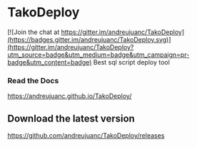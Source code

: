 # TakoDeploy

[![Join the chat at https://gitter.im/andreujuanc/TakoDeploy](https://badges.gitter.im/andreujuanc/TakoDeploy.svg)](https://gitter.im/andreujuanc/TakoDeploy?utm_source=badge&utm_medium=badge&utm_campaign=pr-badge&utm_content=badge)
Best sql script deploy tool

### Read the Docs
https://andreujuanc.github.io/TakoDeploy/

## Download the latest version
https://github.com/andreujuanc/TakoDeploy/releases
